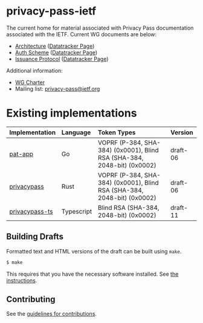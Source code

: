 # privacy-pass-ietf

The current home for material associated with Privacy Pass documentation associated with the IETF. Current WG documents are below:

- [Architecture](https://ietf-wg-privacypass.github.io/base-drafts/draft-ietf-privacypass-architecture.html) ([Datatracker Page](https://datatracker.ietf.org/doc/draft-ietf-privacypass-architecture/))
- [Auth Scheme](https://ietf-wg-privacypass.github.io/base-drafts/draft-ietf-privacypass-auth-scheme.html) ([Datatracker Page](https://datatracker.ietf.org/doc/draft-ietf-privacypass-auth-scheme/))
- [Issuance Protocol](https://ietf-wg-privacypass.github.io/base-drafts/draft-ietf-privacypass-protocol.html) ([Datatracker Page](https://datatracker.ietf.org/doc/draft-ietf-privacypass-protocol/))

Additional information:

- [WG Charter](/CHARTER.md)
- Mailing list: <privacy-pass@ietf.org>

# Existing implementations

| Implementation                                                             | Language | Token Types                   | Version   |
| -------------------------------------------------------------------------- | :------- | :-----------------------------| :-------- |
| [pat-app](https://github.com/cloudflare/pat-app)                           | Go       | VOPRF (P-384, SHA-384) (0x0001), Blind RSA (SHA-384, 2048-bit) (0x0002) | draft-06  |
| [privacypass](https://github.com/raphaelrobert/privacypass)                | Rust     | VOPRF (P-384, SHA-384) (0x0001), Blind RSA (SHA-384, 2048-bit) (0x0002) | draft-06  |
| [privacypass-ts](https://github.com/cloudflare/privacypass-ts)             | Typescript | Blind RSA (SHA-384, 2048-bit) (0x0002) | draft-11  |

## Building Drafts

Formatted text and HTML versions of the draft can be built using `make`.

```sh
$ make
```

This requires that you have the necessary software installed.  See
[the instructions](https://github.com/martinthomson/i-d-template/blob/master/doc/SETUP.md).


## Contributing

See the
[guidelines for contributions](/CONTRIBUTING.md).

